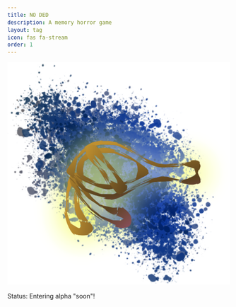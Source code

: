 ```yaml
---
title: NO DED
description: A memory horror game
layout: tag
icon: fas fa-stream
order: 1
---
```


![NO DED](/assets/img/horus_composed.social.png)

Status: Entering alpha "soon"!
